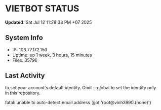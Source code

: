 # VIETBOT STATUS
**Updated**: Sat Jul 12 11:28:33 PM +07 2025

## System Info
- IP: 103.77.172.150
- Uptime: up 1 week, 3 hours, 15 minutes
- Files: 35796

## Last Activity

to set your account's default identity.
Omit --global to set the identity only in this repository.

fatal: unable to auto-detect email address (got 'root@vinh3690.(none)')

